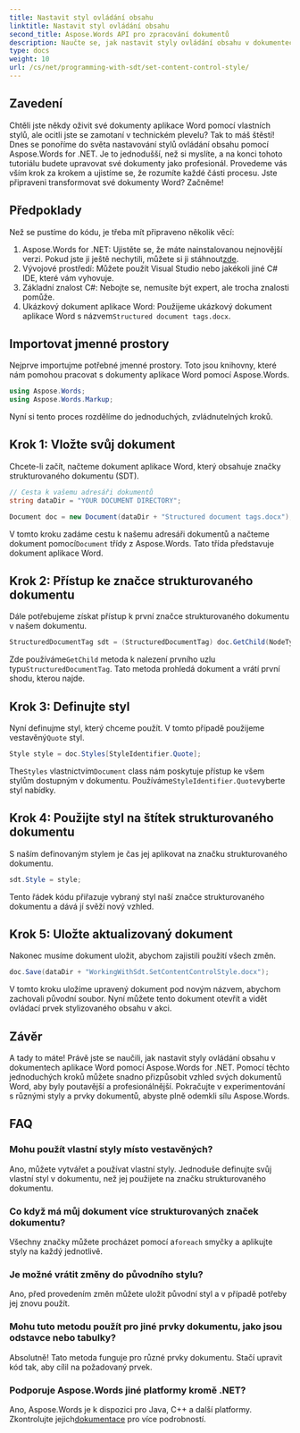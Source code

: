 ```yaml
---
title: Nastavit styl ovládání obsahu
linktitle: Nastavit styl ovládání obsahu
second_title: Aspose.Words API pro zpracování dokumentů
description: Naučte se, jak nastavit styly ovládání obsahu v dokumentech aplikace Word pomocí Aspose.Words for .NET pomocí tohoto podrobného průvodce krok za krokem. Ideální pro vylepšení estetiky dokumentu.
type: docs
weight: 10
url: /cs/net/programming-with-sdt/set-content-control-style/
---
```

## Zavedení

Chtěli jste někdy oživit své dokumenty aplikace Word pomocí vlastních stylů, ale ocitli jste se zamotaní v technickém plevelu? Tak to máš štěstí! Dnes se ponoříme do světa nastavování stylů ovládání obsahu pomocí Aspose.Words for .NET. Je to jednodušší, než si myslíte, a na konci tohoto tutoriálu budete upravovat své dokumenty jako profesionál. Provedeme vás vším krok za krokem a ujistíme se, že rozumíte každé části procesu. Jste připraveni transformovat své dokumenty Word? Začněme!

## Předpoklady

Než se pustíme do kódu, je třeba mít připraveno několik věcí:

1.  Aspose.Words for .NET: Ujistěte se, že máte nainstalovanou nejnovější verzi. Pokud jste ji ještě nechytili, můžete si ji stáhnout[zde](https://releases.aspose.com/words/net/).
2. Vývojové prostředí: Můžete použít Visual Studio nebo jakékoli jiné C# IDE, které vám vyhovuje.
3. Základní znalost C#: Nebojte se, nemusíte být expert, ale trocha znalosti pomůže.
4. Ukázkový dokument aplikace Word: Použijeme ukázkový dokument aplikace Word s názvem`Structured document tags.docx`.

## Importovat jmenné prostory

Nejprve importujme potřebné jmenné prostory. Toto jsou knihovny, které nám pomohou pracovat s dokumenty aplikace Word pomocí Aspose.Words.

```csharp
using Aspose.Words;
using Aspose.Words.Markup;
```

Nyní si tento proces rozdělíme do jednoduchých, zvládnutelných kroků.

## Krok 1: Vložte svůj dokument

Chcete-li začít, načteme dokument aplikace Word, který obsahuje značky strukturovaného dokumentu (SDT).

```csharp
// Cesta k vašemu adresáři dokumentů
string dataDir = "YOUR DOCUMENT DIRECTORY";

Document doc = new Document(dataDir + "Structured document tags.docx");
```

 V tomto kroku zadáme cestu k našemu adresáři dokumentů a načteme dokument pomocí`Document` třídy z Aspose.Words. Tato třída představuje dokument aplikace Word.

## Krok 2: Přístup ke značce strukturovaného dokumentu

Dále potřebujeme získat přístup k první značce strukturovaného dokumentu v našem dokumentu.

```csharp
StructuredDocumentTag sdt = (StructuredDocumentTag) doc.GetChild(NodeType.StructuredDocumentTag, 0, true);
```

 Zde používáme`GetChild` metoda k nalezení prvního uzlu typu`StructuredDocumentTag`. Tato metoda prohledá dokument a vrátí první shodu, kterou najde.

## Krok 3: Definujte styl

 Nyní definujme styl, který chceme použít. V tomto případě použijeme vestavěný`Quote` styl.

```csharp
Style style = doc.Styles[StyleIdentifier.Quote];
```

 The`Styles` vlastnictvím`Document` class nám poskytuje přístup ke všem stylům dostupným v dokumentu. Používáme`StyleIdentifier.Quote`vyberte styl nabídky.

## Krok 4: Použijte styl na štítek strukturovaného dokumentu

S naším definovaným stylem je čas jej aplikovat na značku strukturovaného dokumentu.

```csharp
sdt.Style = style;
```

Tento řádek kódu přiřazuje vybraný styl naší značce strukturovaného dokumentu a dává jí svěží nový vzhled.

## Krok 5: Uložte aktualizovaný dokument

Nakonec musíme dokument uložit, abychom zajistili použití všech změn.

```csharp
doc.Save(dataDir + "WorkingWithSdt.SetContentControlStyle.docx");
```

V tomto kroku uložíme upravený dokument pod novým názvem, abychom zachovali původní soubor. Nyní můžete tento dokument otevřít a vidět ovládací prvek stylizovaného obsahu v akci.

## Závěr

A tady to máte! Právě jste se naučili, jak nastavit styly ovládání obsahu v dokumentech aplikace Word pomocí Aspose.Words for .NET. Pomocí těchto jednoduchých kroků můžete snadno přizpůsobit vzhled svých dokumentů Word, aby byly poutavější a profesionálnější. Pokračujte v experimentování s různými styly a prvky dokumentů, abyste plně odemkli sílu Aspose.Words.

## FAQ

### Mohu použít vlastní styly místo vestavěných?  
Ano, můžete vytvářet a používat vlastní styly. Jednoduše definujte svůj vlastní styl v dokumentu, než jej použijete na značku strukturovaného dokumentu.

### Co když má můj dokument více strukturovaných značek dokumentu?  
 Všechny značky můžete procházet pomocí a`foreach` smyčky a aplikujte styly na každý jednotlivě.

### Je možné vrátit změny do původního stylu?  
Ano, před provedením změn můžete uložit původní styl a v případě potřeby jej znovu použít.

### Mohu tuto metodu použít pro jiné prvky dokumentu, jako jsou odstavce nebo tabulky?  
Absolutně! Tato metoda funguje pro různé prvky dokumentu. Stačí upravit kód tak, aby cílil na požadovaný prvek.

### Podporuje Aspose.Words jiné platformy kromě .NET?  
Ano, Aspose.Words je k dispozici pro Java, C++ a další platformy. Zkontrolujte jejich[dokumentace](https://reference.aspose.com/words/net/) pro více podrobností.